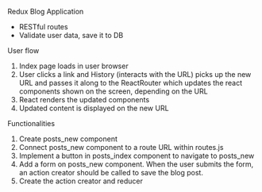 Redux Blog Application
- RESTful routes
- Validate user data, save it to DB


User flow

1. Index page loads in user browser
2. User clicks a link and History (interacts with the URL) picks up the new URL and passes it along to the ReactRouter which updates the react components shown on the screen, depending on the URL
3. React renders the updated components
4. Updated content is displayed on the new URL

Functionalities
1. Create posts_new component
2. Connect posts_new component to a route URL within routes.js
3. Implement a button in posts_index component to navigate to posts_new
4. Add a form on posts_new component. When the user submits the form, an action creator should be called to save the blog post.
5. Create the action creator and reducer  

